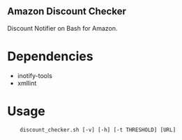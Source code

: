 Amazon Discount Checker
---

Discount Notifier on Bash for Amazon.

Dependencies
===

* inotify-tools
* xmllint

Usage
===

```
	discount_checker.sh [-v] [-h] [-t THRESHOLD] [URL]
```
